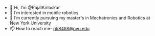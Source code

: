 - 👋 Hi, I’m @RajatKirloskar
- 👀 I’m interested in mobile robotics
- 🌱 I’m currently pursuing my master's in Mechatronics and Robotics at New York University
- 📫 How to reach me- rjk8488@nyu.edu

<!---
RajatKirloskar/RajatKirloskar is a ✨ special ✨ repository because its `README.md` (this file) appears on your GitHub profile.
You can click the Preview link to take a look at your changes.
--->
